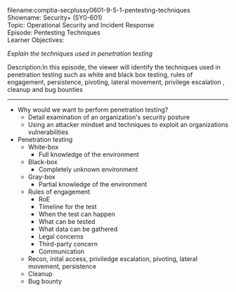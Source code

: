 filename:comptia-secplussy0601-9-5-1-pentesting-techniques  
Showname: Security+ \(SY0-601\)  
Topic: Operational Security and Incident Response  
Episode: Pentesting Techniques  
Learner Objectives:  
  

*Explain the techniques used in penetration testing*

Description:In this episode, the viewer will identify the techniques used in penetration testing such as white and black box testing, rules of engagement, persistence, pivoting, lateral movement, privilege escalation , cleanup and bug bounties

-------
* Why would we want to perform penetration testing?
	+ Detail examination of an organization's security posture
	+ Using an attacker mindset and techniques to exploit an organizations vulnerabilities
* Penetration testing
	+ White-box
		- Full knowledge of the environment
	+ Black-box
		- Completely unknown environment
	+ Gray-box
		- Partial knowledge of the environment
	+ Rules of engagement
		- RoE
		- Timeline for the test
		- When the test can happen
		- What can be tested
		- What data can be gathered
		- Legal concerns
		- Third-party concern
		- Communication
	+ Recon, inital access, priviledge escalation, pivoting, lateral movement, persistence
	+ Cleanup
	+ Bug bounty
